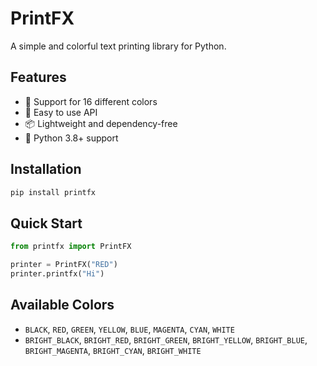 # PrintFX

A simple and colorful text printing library for Python.

## Features

- 🎨 Support for 16 different colors
- 🚀 Easy to use API
- 📦 Lightweight and dependency-free
- 🐍 Python 3.8+ support

## Installation

```bash
pip install printfx
```

## Quick Start

```python
from printfx import PrintFX

printer = PrintFX("RED")
printer.printfx("Hi")
```

## Available Colors

- `BLACK`, `RED`, `GREEN`, `YELLOW`, `BLUE`, `MAGENTA`, `CYAN`, `WHITE`
- `BRIGHT_BLACK`, `BRIGHT_RED`, `BRIGHT_GREEN`, `BRIGHT_YELLOW`, `BRIGHT_BLUE`, `BRIGHT_MAGENTA`, `BRIGHT_CYAN`, `BRIGHT_WHITE`
